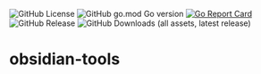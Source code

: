 ![GitHub License](https://img.shields.io/github/license/antfie/obsidian-tools)
![GitHub go.mod Go version](https://img.shields.io/github/go-mod/go-version/antfie/obsidian-tools)
[![Go Report Card](https://goreportcard.com/badge/github.com/antfie/obsidian-tools)](https://goreportcard.com/report/github.com/antfie/obsidian-tools)
![GitHub Release](https://img.shields.io/github/v/release/antfie/obsidian-tools)
![GitHub Downloads (all assets, latest release)](https://img.shields.io/github/downloads/antfie/obsidian-tools/latest/total)

# obsidian-tools
